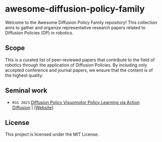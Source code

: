 # awesome-diffusion-policy-family

Welcome to the Awesome Diffusion Policy Family repository! This collection aims to gather and organize representative research papers related to Diffusion Policies (DP) in robotics.

## Scope 

This is a curated list of peer-reviewed papers that contribute to the field of robotics through the application of Diffusion Policies. By including only accepted conference and journal papers, we ensure that the content is of the highest quality.

## Seminal work
 - `RSS 2023` [Diffusion Policy Visuomotor Policy Learning via Action Diffusion](https://arxiv.org/abs/2303.04137) | [[Website]](https://diffusion-policy.cs.columbia.edu/)

## License
This project is licensed under the MIT License.
